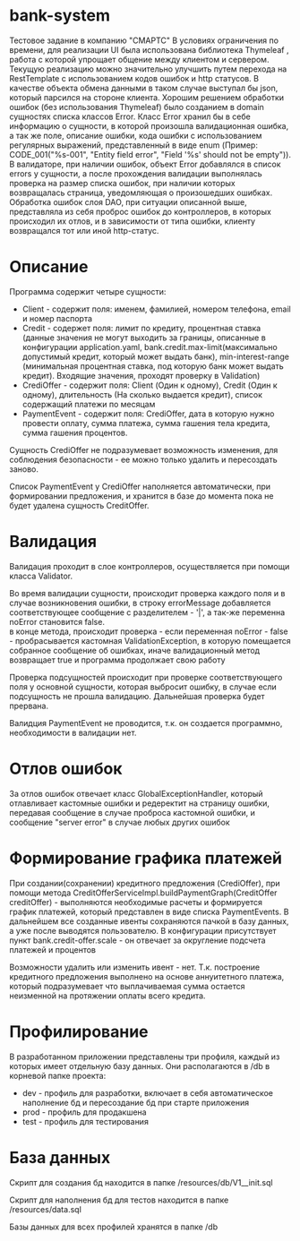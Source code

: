 # bank-system
Тестовое задание в компанию "СМАРТС"
В условиях ограничения по времени, для реализации UI была использована библиотека Thymeleaf , работа с которой упрощает общение между клиентом и сервером.
Текущую реализацию можно значительно улучшить путем перехода на RestTemplate с  использованием кодов ошибок и http статусов. В качестве объекта обмена данными в таком случае выступал бы json, который парсился на стороне клиента.
Хорошим решением обработки ошибок (без использования Thymeleaf) было созданием в domain сущностях списка классов Error. Класс Error хранил бы в себе информацию о  сущности, в которой произошла валидационная ошибка, а так же поле, описание ошибки, кода ошибки с использованием регулярных выражений, представленный в виде enum (Пример: CODE_001("%s-001", "Entity field error", "Field '%s' should not be empty")). В валидаторе, при наличии ошибок, объект Error добавлялся в список errors у сущности, а после прохождения валидации выполнялась проверка на размер списка ошибок, при наличии которых возвращалась страница, уведомляющая о произошедших ошибках.
Обработка ошибок слоя DAO, при ситуации описанной выше, представляла из себя проброс ошибок до контроллеров, в которых происходил их отлов, и в зависимости от типа ошибки, клиенту возвращался тот или иной http-статус.

# Описание
Программа содержит четыре сущности:
*  Client - содержит поля: именем, фамилией, номером телефона, email и номер паспорта
*  Credit - содержет поля: лимит по кредиту, процентная ставка (данные значения не могут выходить за границы, описанные в конфигурации application.yaml, bank.credit.max-limit(максимально допустимый кредит, который может выдать банк), min-interest-range (минимальная процентная ставка, под которую банк может выдать кредит). Входящие значения, проходят проверку в Validation)
*  CrediOffer - содержит поля: Client (Один к одному), Credit (Один к одному), длительность (На сколько выдается кредит), список содержащий платежи по месяцам
*  PaymentEvent - содержит поля: CrediOffer, дата в которую нужно провести оплату, сумма платежа, сумма гашения тела кредита, сумма гашения процентов. 

Сущность CrediOffer не подразумевает возможность изменения, для соблюдения безопасности - ее можно только удалить и пересоздать заново.

Список PaymentEvent у CrediOffer наполняется автоматически, при формировании предложения, и хранится в базе до момента пока не будет удалена сущность CreditOffer.


# Валидация
Валидация проходит в слое контроллеров, осуществляется при помощи класса Validator.  

Во время валидации сущности, происходит проверка каждого поля и в случае возникновения ошибки, в строку errorMessage добавляется соответствующее сообщение с разделителем - '|', а так-же переменна noError становится false.   
в конце метода, происходит проверка - если переменная noError - false - пробрасывается кастомная ValidationException, в которую помещается собранное сообщение об ошибках, иначе валидационный метод возвращает true и программа продолжает свою работу

Проверка подсущностей происходит при проверке соответствующего поля у основной сущности, которая выбросит ошибку, в случае если подсущность не прошла валидацию. Дальнейшая проверка будет прервана.    

Валидция PaymentEvent не проводится, т.к. он создается программно, необходимости в валидации нет.
# Отлов ошибок
За отлов ошибок отвечает класс GlobalExceptionHandler, который отлавливает кастомные ошибки и редеректит на страницу ошибки, передавая сообщение в случае проброса кастомной ошибки, и сообщение "server error" в случае любых других ошибок 

# Формирование графика платежей
При создании(сохранении) кредитного предложения (CrediOffer), при помощи метода CreditOfferServiceImpl.buildPaymentGraph(CreditOffer creditOffer) - выполняются необходимые расчеты и формируется график платежей, который представлен в виде списка PaymentEvents. В дальнейшем все созданные ивенты сохраняются пачкой в базу данных, а уже после выводятся пользователю. В конфигурации присутствует пункт bank.credit-offer.scale - он отвечает за округление подсчета платежей и процентов

Возможности удалить или изменить ивент - нет. Т.к. построение кредитного предложения выполнено на основе аннуитетного платежа, который подразумевает что выплачиваемая сумма остается неизменной на протяжении оплаты всего кредита.

# Профилирование
В разработанном приложении представлены три профиля, каждый из которых имеет отдельную базу данных. Они располагаются в /db в корневой папке проекта: 
*  dev - профиль для разработки, включает в себя автоматическое наполнение бд и пересоздание бд при старте приложения
*  prod - профиль для продакшена
*  test - профиль для тестирования

# База данных
Скрипт для создания бд находится в папке /resources/db/V1__init.sql

Скрипт для наполнения бд для тестов находится в папке /resources/data.sql

Базы данных для всех профилей хранятся в папке /db

